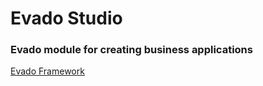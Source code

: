 # Evado Studio

### Evado module for creating business applications

[Evado Framework](https://github.com/mkhorin/evado)